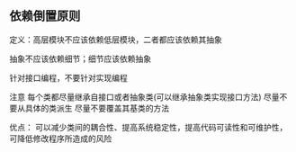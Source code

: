 ## 依赖倒置原则
定义：高层模块不应该依赖低层模块，二者都应该依赖其抽象

抽象不应该依赖细节；细节应该依赖抽象

针对接口编程，不要针对实现编程

注意
每个类都尽量继承自接口或者抽象类(可以继承抽象类实现接口方法)
尽量不要从具体的类派生
尽量不要覆盖其基类的方法

优点：
可以减少类间的耦合性、提高系统稳定性，提高代码可读性和可维护性，可降低修改程序所造成的风险
